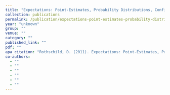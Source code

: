 ```yaml
---
title: "Expectations: Point-Estimates, Probability Distributions, Confidence, and Forecasts"
collection: publications
permalink: /publication/expectations-point-estimates-probability-distributions-confidence-and-forecasts
year: "unknown"
group: ""
venue: ""
category: ""
published_link: ""
pdf: ""
apa_citation: "Rothschild, D. (2011). Expectations: Point-Estimates, Probability Distributions, Confidence, and Forecasts. In AMMA (p. 18)."
co-authors:
  - ""
  - ""
  - ""
  - ""
  - ""
  - ""
---
```


